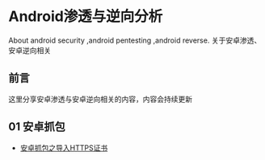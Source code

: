 # Android渗透与逆向分析
About android security ,android pentesting ,android reverse.  关于安卓渗透、安卓逆向相关

## 前言

这里分享安卓渗透与安卓逆向相关的内容，内容会持续更新

## 01 安卓抓包

+ [安卓抓包之导入HTTPS证书]( 01-安卓抓包/安卓抓包-导入HTTPS证书.md )

